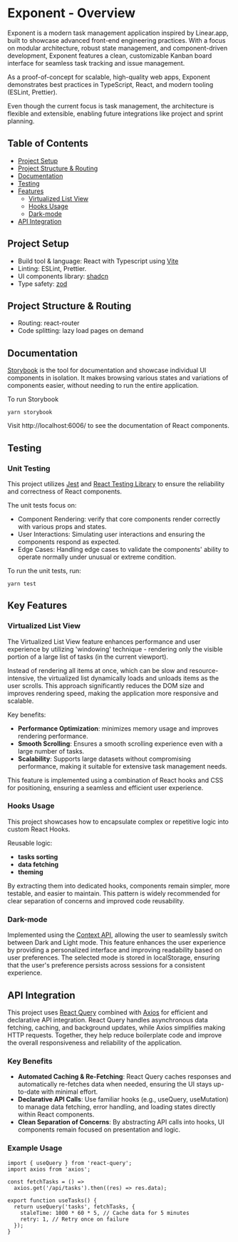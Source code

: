 # Exponent - Overview

Exponent is a modern task management application inspired by Linear.app, built to showcase advanced front-end engineering practices. With a focus on modular architecture, robust state management, and component-driven development, Exponent features a clean, customizable Kanban board interface for seamless task tracking and issue management.

As a proof-of-concept for scalable, high-quality web apps, Exponent demonstrates best practices in TypeScript, React, and modern tooling (ESLint, Prettier). 

Even though the current focus is task management, the architecture is flexible and extensible, enabling future integrations like project and sprint planning.

## Table of Contents
- [Project Setup](#project-setup)
- [Project Structure & Routing](#project-structure--routing)
- [Documentation](#documentation)
- [Testing](#testing)
- [Features](#features)
  - [Virtualized List View](#virtualized-list-view)
  - [Hooks Usage](#hooks-usage)
  - [Dark-mode](#dark-mode)
- [API Integration](#api-integration)

## Project Setup

- Build tool & language: React with Typescript using [Vite](https://vitejs.dev/)
- Linting: ESLint, Prettier.
- UI components library: [shadcn](https://ui.shadcn.com/)
- Type safety: [zod](https://zod.dev/)

## Project Structure & Routing
- Routing: react-router
- Code splitting: lazy load pages on demand

## Documentation
[Storybook](https://storybook.js.org/) is the tool for documentation and showcase individual UI components in isolation. It makes browsing various states and variations of components easier, without needing to run the entire application.

To run Storybook
```
yarn storybook
```

Visit http://localhost:6006/ to see the documentation of React components.

## Testing

### Unit Testing

This project utilizes [Jest](https://jestjs.io/) and [React Testing Library](https://testing-library.com/docs/react-testing-library/intro/) to ensure the reliability and correctness of React components.

The unit tests focus on:
- Component Rendering: verify that core components render correctly with various props and states.
- User Interactions: Simulating user interactions and ensuring the components respond as expected.
- Edge Cases: Handling edge cases to validate the components' ability to operate normally under unusual or extreme condition. 

To run the unit tests, run:

```
yarn test
```

## Key Features

### Virtualized List View
The Virtualized List View feature enhances performance and user experience by utilizing 'windowing' technique - rendering only the visible portion of a large list of tasks (in the current viewport). 

Instead of rendering all items at once, which can be slow and resource-intensive, the virtualized list dynamically loads and unloads items as the user scrolls. This approach significantly reduces the DOM size and improves rendering speed, making the application more responsive and scalable.

Key benefits:

- **Performance Optimization**: minimizes memory usage and improves rendering performance.
- **Smooth Scrolling**: Ensures a smooth scrolling experience even with a large number of tasks.
- **Scalability**: Supports large datasets without compromising performance, making it suitable for extensive task management needs.

This feature is implemented using a combination of React hooks and CSS for positioning, ensuring a seamless and efficient user experience.

### Hooks Usage
This project showcases how to encapsulate complex or repetitive logic into custom React Hooks. 

Reusable logic:
- **tasks sorting**
- **data fetching**
- **theming**

By extracting them into dedicated hooks, components remain simpler, more testable, and easier to maintain. 
This pattern is widely recommended for clear separation of concerns and improved code reusability.

### Dark-mode

Implemented using the [Context API](https://react.dev/reference/react/createContext), allowing the user to seamlessly switch between Dark and Light mode. This feature enhances the user experience by providing a personalized interface and improving readability based on user preferences. The selected mode is stored in localStorage, ensuring that the user's preference persists across sessions for a consistent experience.

## API Integration
This project uses [React Query](https://tanstack.com/query/latest/docs/framework/react/overview) combined with [Axios](https://axios-http.com/docs/intro) for efficient and declarative API integration. React Query handles asynchronous data fetching, caching, and background updates, while Axios simplifies making HTTP requests. Together, they help reduce boilerplate code and improve the overall responsiveness and reliability of the application.

### Key Benefits
- **Automated Caching & Re-Fetching**: React Query caches responses and automatically re-fetches data when needed, ensuring the UI stays up-to-date with minimal effort.
- **Declarative API Calls**: Use familiar hooks (e.g., useQuery, useMutation) to manage data fetching, error handling, and loading states directly within React components.
- **Clean Separation of Concerns**: By abstracting API calls into hooks, UI components remain focused on presentation and logic.

### Example Usage
```
import { useQuery } from 'react-query';
import axios from 'axios';

const fetchTasks = () =>
  axios.get('/api/tasks').then((res) => res.data);

export function useTasks() {
  return useQuery('tasks', fetchTasks, {
    staleTime: 1000 * 60 * 5, // Cache data for 5 minutes
    retry: 1, // Retry once on failure
  });
}
```